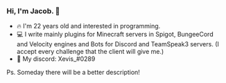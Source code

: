 ### Hi, I'm Jacob. 👋
- 🔥 I'm 22 years old and interested in programming. 
- 💻 I write mainly plugins for Minecraft servers in Spigot, BungeeCord and Velocity engines and Bots for Discord and TeamSpeak3 servers. (I accept every challenge that the client will give me.)
- 💬 My discord: Xevis_#0289


Ps. Someday there will be a better description!
